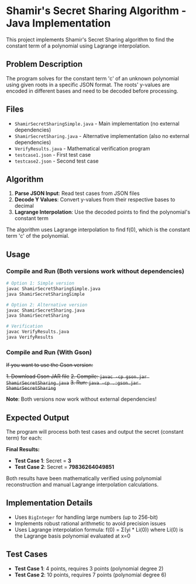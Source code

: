 # Shamir's Secret Sharing Algorithm - Java Implementation

This project implements Shamir's Secret Sharing algorithm to find the constant term of a polynomial using Lagrange interpolation.

## Problem Description

The program solves for the constant term 'c' of an unknown polynomial using given roots in a specific JSON format. The roots' y-values are encoded in different bases and need to be decoded before processing.

## Files

- `ShamirSecretSharingSimple.java` - Main implementation (no external dependencies)
- `ShamirSecretSharing.java` - Alternative implementation (also no external dependencies)
- `VerifyResults.java` - Mathematical verification program
- `testcase1.json` - First test case
- `testcase2.json` - Second test case

## Algorithm

1. **Parse JSON Input**: Read test cases from JSON files
2. **Decode Y Values**: Convert y-values from their respective bases to decimal
3. **Lagrange Interpolation**: Use the decoded points to find the polynomial's constant term

The algorithm uses Lagrange interpolation to find f(0), which is the constant term 'c' of the polynomial.

## Usage

### Compile and Run (Both versions work without dependencies)

```bash
# Option 1: Simple version
javac ShamirSecretSharingSimple.java
java ShamirSecretSharingSimple

# Option 2: Alternative version
javac ShamirSecretSharing.java
java ShamirSecretSharing

# Verification
javac VerifyResults.java
java VerifyResults
```

### Compile and Run (With Gson)

~~If you want to use the Gson version:~~

~~1. Download Gson JAR file~~
~~2. Compile: `javac -cp gson.jar ShamirSecretSharing.java`~~
~~3. Run: `java -cp .:gson.jar ShamirSecretSharing`~~

**Note**: Both versions now work without external dependencies!

## Expected Output

The program will process both test cases and output the secret (constant term) for each:

**Final Results:**

- **Test Case 1**: Secret = **3**
- **Test Case 2**: Secret = **79836264049851**

Both results have been mathematically verified using polynomial reconstruction and manual Lagrange interpolation calculations.

## Implementation Details

- Uses `BigInteger` for handling large numbers (up to 256-bit)
- Implements robust rational arithmetic to avoid precision issues
- Uses Lagrange interpolation formula: f(0) = Σ(yi \* Li(0)) where Li(0) is the Lagrange basis polynomial evaluated at x=0

## Test Cases

- **Test Case 1**: 4 points, requires 3 points (polynomial degree 2)
- **Test Case 2**: 10 points, requires 7 points (polynomial degree 6)
